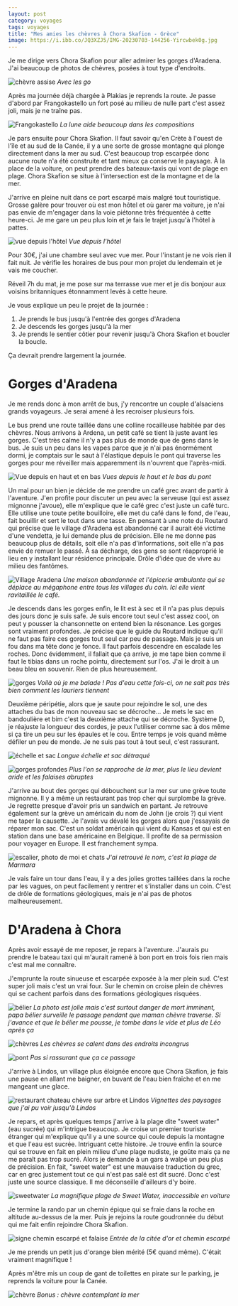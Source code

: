 ```yaml
---
layout: post 
category: voyages
tags: voyages
title: "Mes amies les chèvres à Chora Skafion - Grèce"
image: https://i.ibb.co/JQ3XZJ5/IMG-20230703-144256-Yircwbek0g.jpg
---
```


Je me dirige vers Chora Skafion pour aller admirer les gorges d'Aradena. J'ai beaucoup de photos de chèvres, posées à tout type d'endroits.

![chèvre assise](https://i.ibb.co/JQ3XZJ5/IMG-20230703-144256-Yircwbek0g.jpg)
_Avec les go_

<!--more-->

Après ma journée déjà chargée à Plakias je reprends la route. Je passe d'abord par Frangokastello un fort posé au milieu de nulle part c'est assez joli, mais je ne traîne pas. 

![Frangokastello](https://i.ibb.co/DkcygXz/IMG-20230702-204807-Zdn66-GMS2-U.jpg)
_La lune aide beaucoup dans les compositions_

Je pars ensuite pour Chora Skafion. Il faut savoir qu'en Crète à l'ouest de l'île et au sud de la Canée, il y a une sorte de grosse montagne qui plonge directement dans la mer au sud. C'est beaucoup trop escarpée donc aucune route n'a été construite et tant mieux ça conserve le paysage. À la place de la voiture, on peut prendre des bateaux-taxis qui vont de plage en plage. Chora Skafion se situe à l'intersection est de la montagne et de la mer. 

J'arrive en pleine nuit dans ce port escarpé mais malgré tout touristique. Grosse galère pour trouver où est mon hôtel et où garer ma voiture, je n'ai pas envie de m'engager dans la voie piétonne très fréquentée à cette heure-ci. Je me gare un peu plus loin et je fais le trajet jusqu'à l'hôtel à pattes. 

![vue depuis l'hôtel](https://i.ibb.co/Lx76h4W/IMG-20230703-073206-KVWsb-Np66x.jpg)
_Vue depuis l'hôtel_

Pour 30€, j'ai une chambre seul avec vue mer. Pour l'instant je ne vois rien il fait nuit. Je vérifie les horaires de bus pour mon projet du lendemain et je vais me coucher. 

Réveil 7h du mat, je me pose sur ma terrasse vue mer et je dis bonjour aux voisins britanniques étonnamment levés à cette heure. 

Je vous explique un peu le projet de la journée : 
1. Je prends le bus jusqu'à l'entrée des gorges d'Aradena 
2. Je descends les gorges jusqu'à la mer 
3. Je prends le sentier côtier pour revenir jusqu'à Chora Skafion et boucler la boucle. 

Ça devrait prendre largement la journée. 

# Gorges d'Aradena 

Je me rends donc à mon arrêt de bus, j'y rencontre un couple d'alsaciens grands voyageurs. Je serai amené à les recroiser plusieurs fois. 

Le bus prend une route taillée dans une colline rocailleuse habitée par des chèvres. 
Nous arrivons à Ardena, un petit café se tient là juste avant les gorges. C'est très calme il n'y a pas plus de monde que de gens dans le bus. 
Je suis un peu dans les vapes parce que je n'ai pas énormément dormi, je comptais sur le saut à l'élastique depuis le pont qui traverse les gorges pour me réveiller mais apparemment ils n'ouvrent que l'après-midi.

![Vue depuis en haut et en bas](https://i.ibb.co/SfgWqXL/vues.jpg)
_Vues depuis le haut et le bas du pont_

Un mal pour un bien je décide de me prendre un café grec avant de partir à l'aventure. J'en profite pour discuter un peu avec la serveuse (qui est assez mignonne j'avoue), elle m'explique que le café grec c'est juste un café turc. Elle utilise une toute petite bouilloire, elle met du café dans le fond, de l'eau, fait bouillir et sert le tout dans une tasse. 
En pensant à une note du Routard qui précise que le village d'Aradena est abandonné car il aurait été victime d'une vendetta, je lui demande plus de précision. Elle ne me donne pas beaucoup plus de détails, soit elle n'a pas d'informations, soit elle n'a pas envie de remuer le passé. À sa décharge, des gens se sont réapproprié le lieu en y installant leur résidence principale. Drôle d'idée que de vivre au milieu des fantômes. 

![Village Aradena](https://i.ibb.co/JcsCQsZ/village-aradena.jpg)
_Une maison abandonnée et l'épicerie ambulante qui se déplace au mégaphone entre tous les villages du coin. Ici elle vient ravitaillée le café._

Je descends dans les gorges enfin, le lit est à sec et il n'a pas plus depuis des jours donc je suis safe. Je suis encore tout seul c'est assez cool, on peut y pousser la chansonnette on entend bien la résonance. Les gorges sont vraiment profondes. 
Je précise que le guide du Routard indique qu'il ne faut pas faire ces gorges tout seul car peu de passage. Mais je suis un fou dans ma tête donc je fonce. Il faut parfois descendre en escalade les roches. Donc évidemment, il fallait que ça arrive, je me tape bien comme il faut le tibias dans un roche pointu, directement sur l'os. J'ai le droit à un beau bleu en souvenir. Rien de plus heureusement. 

![gorges](https://i.ibb.co/TL6mGcK/IMG-20230703-114248-MA66k-RTj6i.jpg)
_Voilà où je me balade ! Pas d'eau cette fois-ci, on ne sait pas très bien comment les lauriers tiennent_

Deuxième péripétie, alors que je saute pour rejoindre le sol, une des attaches du bas de mon nouveau sac se décroche... Je mets le sac en bandoulière et bim c'est la deuxième attache qui se décroche. 
Système D, je réajuste la longueur des cordes, je peux l'utiliser comme sac à dos même si ça tire un peu sur les épaules et le cou. Entre temps je vois quand même défiler un peu de monde. Je ne suis pas tout à tout seul, c'est rassurant. 

![échelle et sac](https://i.ibb.co/n6SM4nw/Design-sans-titre.jpg)
_Longue échelle et sac détraqué_

![gorges profondes](https://i.ibb.co/pQH6hSQ/roches.jpg)
_Plus l'on se rapproche de la mer, plus le lieu devient aride et les falaises abruptes_

J'arrive au bout des gorges qui débouchent sur la mer sur une grève toute mignonne. Il y a même un restaurant pas trop cher qui surplombe la grève. Je regrette presque d'avoir pris un sandwich en partant. Je retrouve également sur la grève un américain du nom de John (je crois ?) qui vient me taper la causette. Je l'avais vu dévalé les gorges alors que j'essayais de réparer mon sac. C'est un soldat américain qui vient du Kansas et qui est en station dans une base américaine en Belgique. Il profite de sa permission pour voyager en Europe. Il est franchement sympa. 

![escalier, photo de moi et chats](https://i.ibb.co/vLMX5Gj/plage.jpg)
_J'ai retrouvé le nom, c'est la plage de Marmara_

Je vais faire un tour dans l'eau, il y a des jolies grottes taillées dans la roche par les vagues, on peut facilement y rentrer et s'installer dans un coin. C'est de drôle de formations géologiques, mais je n'ai pas de photos malheureusement. 

# D'Aradena à Chora

Après avoir essayé de me reposer, je repars à l'aventure. J'aurais pu prendre le bateau taxi qui m'aurait ramené à bon port en trois fois rien mais c'est mal me connaître. 

J'emprunte la route sinueuse et escarpée exposée à la mer plein sud. C'est super joli mais c'est un vrai four. Sur le chemin on croise plein de chèvres qui se cachent parfois dans des formations géologiques risquées. 

![bélier](https://i.ibb.co/rHJZ8hH/IMG-20230703-143930-Ho-Vj-YAHt5-O.jpg)
_La photo est jolie mais c'est surtout danger de mort imminent, papa bélier surveille le passage pendant que maman chèvre traverse. Si j'avance et que le bélier me pousse, je tombe dans le vide et plus de Léo après ça_

![chèvres](https://i.ibb.co/myy5Zg8/IMG-20230703-144207-7-DF0-Uz-Tz0u.jpg)
_Les chèvres se calent dans des endroits incongrus_

![pont](https://i.ibb.co/5WcsMxx/pont2.jpg)
_Pas si rassurant que ça ce passage_

J'arrive à Lindos, un village plus éloignée encore que Chora Skafion, je fais une pause en allant me baigner, en buvant de l'eau bien fraîche et en me mangeant une glace. 

![restaurant chateau chèvre sur arbre et Lindos](https://i.ibb.co/30FFZJ8/chemin.jpg)
_Vignettes des paysages que j'ai pu voir jusqu'à Lindos_

Je repars, et après quelques temps j'arrive à la plage dite "sweet water" (eau sucrée) qui m'intrigue beaucoup. Je croise un premier touriste étranger qui m'explique qu'il y a une source qui coule depuis la montagne et que l'eau est sucrée. Intriguant cette histoire. Je trouve enfin la source qui se trouve en fait en plein milieu d'une plage nudiste, je goûte mais ça ne me paraît pas trop sucré. Alors je demande à un gars à walpé un peu plus de précision. En fait, "sweet water" est une mauvaise traduction du grec, car en grec justement tout ce qui n'est pas salé est dit sucré. Donc c'est juste une source classique. Il me déconseille d'ailleurs d'y boire. 

![sweetwater](https://i.ibb.co/yBBF8TD/IMG-20230703-171831-Wgs3mf-ZH9j.jpg)
_La magnifique plage de Sweet Water, inaccessible en voiture_

Je termine la rando par un chemin épique qui se fraie dans la roche en altitude au-dessus de la mer. Puis je rejoins la route goudronnée du début qui me fait enfin rejoindre Chora Skafion. 

![signe chemin escarpé et falaise](https://i.ibb.co/1mqBqd0/chemin2.jpg)
_Entrée de la citée d'or et chemin escarpé_

Je me prends un petit jus d'orange bien mérité (5€ quand même). C'était vraiment magnifique ! 

Après m'être mis un coup de gant de toilettes en pirate sur le parking, je reprends la voiture pour la Canée. 

![chèvre](https://i.ibb.co/f4VpjfS/IMG-20230703-181145-Emuz-Q0jf5m.jpg)
_Bonus : chèvre contemplant la mer_







